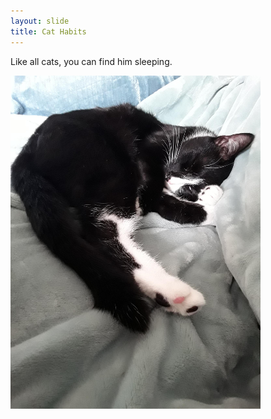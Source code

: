 ```yaml
---
layout: slide
title: Cat Habits
---
```

Like all cats, you can find him sleeping.
  
  <img src="sleepypockets.jpeg" width="400">

